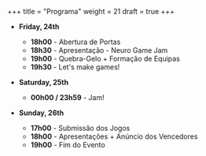 +++
title = "Programa"
weight = 21
draft = true
+++

- __Friday, 24th__
    - __18h00__ - Abertura de Portas
    - __18h30__ - Apresentação - Neuro Game Jam
    - __19h00__ - Quebra-Gelo + Formação de Equipas
    - __19h30__ - Let's make games!

- __Saturday, 25th__
    - __00h00 / 23h59__ - Jam!

- __Sunday, 26th__
    - __17h00__ - Submissão dos Jogos
    - __18h00__ - Apresentações + Anúncio dos Vencedores
    - __19h00__ - Fim do Evento
